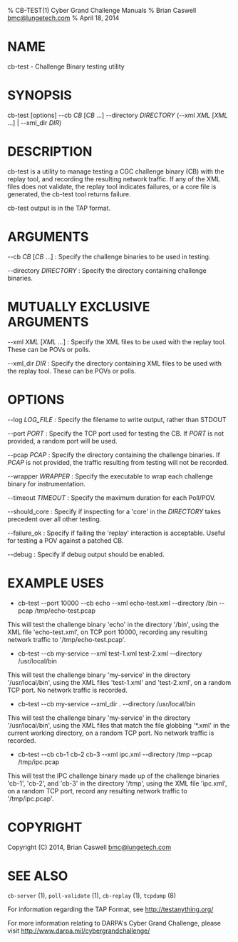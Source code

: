 % CB-TEST(1) Cyber Grand Challenge Manuals
% Brian Caswell <bmc@lungetech.com>
% April 18, 2014

# NAME

cb-test - Challenge Binary testing utility

# SYNOPSIS

cb-test [options] --cb *CB* [*CB* ...] --directory *DIRECTORY* (--xml *XML* [*XML* ...] | --xml_dir *DIR*)

# DESCRIPTION

cb-test is a utility to manage testing a CGC challenge binary (CB) with the replay tool, and recording the resulting network traffic.  If any of the XML files does not validate, the replay tool indicates failures, or a core file is generated, the cb-test tool returns failure.

cb-test output is in the TAP format.

# ARGUMENTS
\-\-cb *CB* [*CB* ...]
:   Specify the challenge binaries to be used in testing.

\-\-directory *DIRECTORY*
:   Specify the directory containing challenge binaries.

# MUTUALLY EXCLUSIVE ARGUMENTS

\-\-xml *XML* [*XML* ...]
:   Specify the XML files to be used with the replay tool.  These can be POVs or polls.

\-\-xml_dir *DIR*
:   Specify the directory containing XML files to be used with the replay tool.  These can be POVs or polls.

# OPTIONS
\-\-log *LOG_FILE*
:   Specify the filename to write output, rather than STDOUT

\-\-port *PORT*
:   Specify the TCP port used for testing the CB.  If *PORT* is not provided, a random port will be used.

\-\-pcap *PCAP*
:   Specify the directory containing the challenge binaries.  If *PCAP* is not provided, the traffic resulting from testing will not be recorded.

\-\-wrapper *WRAPPER*
:   Specify the executable to wrap each challenge binary for instrumentation.

\-\-timeout *TIMEOUT*
:   Specify the maximum duration for each Poll/POV.

\-\-should_core
:   Specify if inspecting for a 'core' in the *DIRECTORY* takes precedent over all other testing.

\-\-failure_ok
:   Specify if failing the 'replay' interaction is acceptable.  Useful for testing a POV against a patched CB.

\-\-debug
:   Specify if debug output should be enabled.

# EXAMPLE USES

* cb-test --port 10000 --cb echo --xml echo-test.xml --directory /bin --pcap /tmp/echo-test.pcap 

This will test the challenge binary 'echo' in the directory '/bin', using the XML file 'echo-test.xml', on TCP port 10000, recording any resulting network traffic to '/tmp/echo-test.pcap'.

* cb-test --cb my-service --xml test-1.xml test-2.xml --directory /usr/local/bin

This will test the challenge binary 'my-service' in the directory '/usr/local/bin', using the XML files 'test-1.xml' and 'test-2.xml', on a random TCP port.  No network traffic is recorded.

* cb-test --cb my-service --xml_dir . --directory /usr/local/bin

This will test the challenge binary 'my-service' in the directory '/usr/local/bin', using the XML files that match the file globbing '*.xml' in the current working directory, on a random TCP port.  No network traffic is recorded.

* cb-test --cb cb-1 cb-2 cb-3 --xml ipc.xml --directory /tmp --pcap /tmp/ipc.pcap

This will test the IPC challenge binary made up of the challenge binaries 'cb-1', 'cb-2', and 'cb-3' in the directory '/tmp', using the XML file 'ipc.xml', on a random TCP port, record any resulting network traffic to '/tmp/ipc.pcap'.

# COPYRIGHT

Copyright (C) 2014, Brian Caswell <bmc@lungetech.com>

# SEE ALSO

`cb-server` (1), `poll-validate` (1), `cb-replay` (1), `tcpdump` (8)

For information regarding the TAP Format, see <http://testanything.org/>

For more information relating to DARPA's Cyber Grand Challenge, please visit <http://www.darpa.mil/cybergrandchallenge/>
